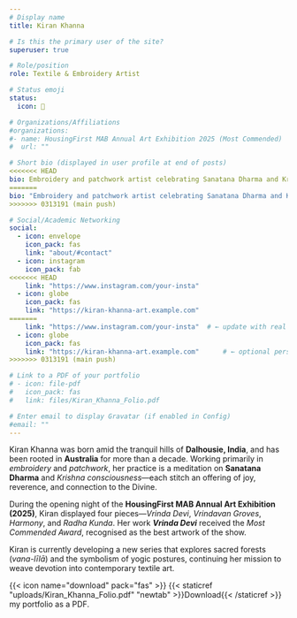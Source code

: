 ```yaml
---
# Display name
title: Kiran Khanna

# Is this the primary user of the site?
superuser: true

# Role/position
role: Textile & Embroidery Artist

# Status emoji
status:
  icon: 🎨

# Organizations/Affiliations
#organizations:
#- name: HousingFirst MAB Annual Art Exhibition 2025 (Most Commended)
#  url: ""

# Short bio (displayed in user profile at end of posts)
<<<<<<< HEAD
bio: Embroidery and patchwork artist celebrating Sanatana Dharma and Krishna consciousness through vibrant textile narratives. Most-Commended winner, HousingFirst MAB Annual Art Exhibition 2025.
=======
bio: "Embroidery and patchwork artist celebrating Sanatana Dharma and Krishna consciousness through vibrant textile narratives. Most-Commended winner, HousingFirst MAB Annual Art Exhibition 2025."
>>>>>>> 0313191 (main push)

# Social/Academic Networking
social:
  - icon: envelope
    icon_pack: fas
    link: "about/#contact"
  - icon: instagram
    icon_pack: fab
<<<<<<< HEAD
    link: "https://www.instagram.com/your-insta"
  - icon: globe
    icon_pack: fas
    link: "https://kiran-khanna-art.example.com"
=======
    link: "https://www.instagram.com/your-insta"  # ← update with real handle
  - icon: globe
    icon_pack: fas
    link: "https://kiran-khanna-art.example.com"      # ← optional personal site
>>>>>>> 0313191 (main push)

# Link to a PDF of your portfolio
# - icon: file-pdf
#   icon_pack: fas
#   link: files/Kiran_Khanna_Folio.pdf

# Enter email to display Gravatar (if enabled in Config)
#email: ""
---
```


Kiran Khanna was born amid the tranquil hills of **Dalhousie, India**, and has been rooted in **Australia** for more than a decade. Working primarily in *embroidery* and *patchwork*, her practice is a meditation on **Sanatana Dharma** and *Krishna consciousness*—each stitch an offering of joy, reverence, and connection to the Divine.

During the opening night of the **HousingFirst MAB Annual Art Exhibition (2025)**, Kiran displayed four pieces—*Vrinda Devi*, *Vrindavan Groves*, *Harmony*, and *Radha Kunda*. Her work **_Vrinda Devi_** received the *Most Commended Award*, recognised as the best artwork of the show.

Kiran is currently developing a new series that explores sacred forests (*vana-līlā*) and the symbolism of yogic postures, continuing her mission to weave devotion into contemporary textile art.

{{< icon name="download" pack="fas" >}} {{< staticref "uploads/Kiran_Khanna_Folio.pdf" "newtab" >}}Download{{< /staticref >}} my portfolio as a PDF.